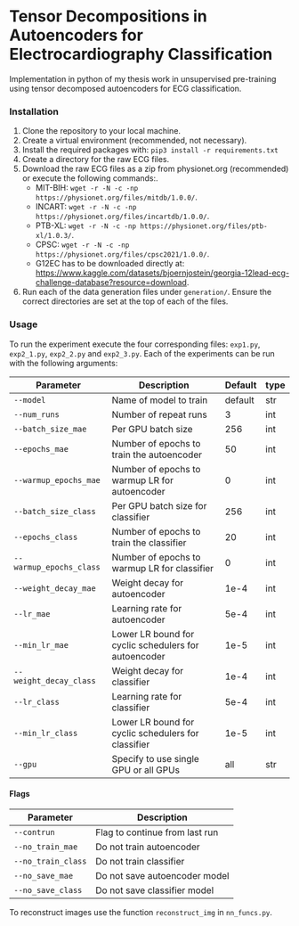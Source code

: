 # Tensor Decompositions in Autoencoders for Electrocardiography Classification
Implementation in python of my thesis work in unsupervised pre-training using tensor decomposed autoencoders for ECG classification.


### Installation
1. Clone the repository to your local machine.
2. Create a virtual environment (recommended, not necessary).
2. Install the required packages with: `pip3 install -r requirements.txt`
3. Create a directory for the raw ECG files.
4. Download the raw ECG files as a zip from physionet.org (recommended) or execute the following commands:.
    - MIT-BIH: `wget -r -N -c -np https://physionet.org/files/mitdb/1.0.0/`.
    - INCART: `wget -r -N -c -np https://physionet.org/files/incartdb/1.0.0/`.
    - PTB-XL: `wget -r -N -c -np https://physionet.org/files/ptb-xl/1.0.3/`.
    - CPSC: `wget -r -N -c -np https://physionet.org/files/cpsc2021/1.0.0/`.
    - G12EC has to be downloaded directly at: https://www.kaggle.com/datasets/bjoernjostein/georgia-12lead-ecg-challenge-database?resource=download.
5. Run each of the data generation files under `generation/`. Ensure the correct directories are set at the top of each of the files.

### Usage
To run the experiment execute the four corresponding files: `exp1.py`, `exp2_1.py`, `exp2_2.py` and `exp2_3.py`.
Each of the experiments can be run with the following arguments:

| Parameter                 | Description                                          | Default | type |
|---------------------------|------------------------------------------------------|---------|------|
| `--model`                 | Name of model to train                               | default | str |
| `--num_runs`              | Number of repeat runs                                | 3       |int|
| `--batch_size_mae`        | Per GPU batch size                                   | 256     |int|
| `--epochs_mae`            | Number of epochs to train the autoencoder            | 50      |int|
| `--warmup_epochs_mae`     | Number of epochs to warmup LR for autoencoder        | 0       |int|
| `--batch_size_class`      | Per GPU batch size for classifier                    | 256     |int|
| `--epochs_class`          | Number of epochs to train the classifier             | 20      |int|
| `--warmup_epochs_class`   | Number of epochs to warmup LR for classifier         | 0       |int|
| `--weight_decay_mae`      | Weight decay for autoencoder                         | 1e-4    |int|
| `--lr_mae`                | Learning rate for autoencoder                        | 5e-4    |int|
| `--min_lr_mae`            | Lower LR bound for cyclic schedulers for autoencoder | 1e-5    |int|
| `--weight_decay_class`    | Weight decay for classifier                          | 1e-4    |int|
| `--lr_class`              | Learning rate for classifier                         | 5e-4    |int|
| `--min_lr_class`          | Lower LR bound for cyclic schedulers for classifier  | 1e-5    |int|
| `--gpu`                   | Specify to use single GPU or all GPUs                | all     |str|

#### Flags

| Parameter          | Description                           |
|--------------------|---------------------------------------|
| `--contrun`        | Flag to continue from last run        |
| `--no_train_mae`   | Do not train autoencoder              |
| `--no_train_class` | Do not train classifier               |
| `--no_save_mae`    | Do not save autoencoder model         |
| `--no_save_class`  | Do not save classifier model          |


To reconstruct images use the function `reconstruct_img` in `nn_funcs.py`.
